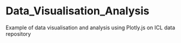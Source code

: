 # Data_Visualisation_Analysis
Example of data visualisation and analysis using Plotly.js on ICL data repository
